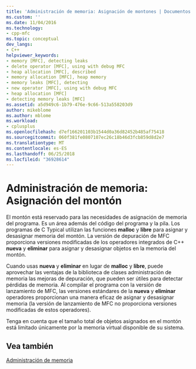 ```yaml
---
title: 'Administración de memoria: Asignación de montones | Documentos de Microsoft'
ms.custom: ''
ms.date: 11/04/2016
ms.technology:
- cpp-mfc
ms.topic: conceptual
dev_langs:
- C++
helpviewer_keywords:
- memory [MFC], detecting leaks
- delete operator [MFC], using with debug MFC
- heap allocation [MFC], described
- memory allocation [MFC], heap memory
- memory leaks [MFC], detecting
- new operator [MFC], using with debug MFC
- heap allocation [MFC]
- detecting memory leaks [MFC]
ms.assetid: a5d949c6-1b79-476e-9c66-513a558203d9
author: mikeblome
ms.author: mblome
ms.workload:
- cplusplus
ms.openlocfilehash: d7ef166201103b1544d0a36d82452b485af75418
ms.sourcegitcommit: 060f381fe0807107ec26c18b46d3fcb859d8d2e7
ms.translationtype: MT
ms.contentlocale: es-ES
ms.lasthandoff: 06/25/2018
ms.locfileid: "36928614"
---
```

# <a name="memory-management-heap-allocation"></a>Administración de memoria: Asignación del montón
El montón está reservado para las necesidades de asignación de memoria del programa. Es un área además del código del programa y la pila. Los programas de C Typical utilizan las funciones **malloc** y **libre** para asignar y desasignar memoria del montón. La versión de depuración de MFC proporciona versiones modificadas de los operadores integrados de C++ **nueva** y **eliminar** para asignar y desasignar objetos en la memoria del montón.  
  
 Cuando usas **nueva** y **eliminar** en lugar de **malloc** y **libre**, puede aprovechar las ventajas de la biblioteca de clases administración de memoria las mejoras de depuración, que pueden ser útiles para detectar pérdidas de memoria. Al compilar el programa con la versión de lanzamiento de MFC, las versiones estándares de la **nueva** y **eliminar** operadores proporcionan una manera eficaz de asignar y desasignar memoria (la versión de lanzamiento de MFC no proporciona versiones modificadas de estos operadores).  
  
 Tenga en cuenta que el tamaño total de objetos asignados en el montón está limitado únicamente por la memoria virtual disponible de su sistema.  
  
## <a name="see-also"></a>Vea también  
 [Administración de memoria](../mfc/memory-management.md)

